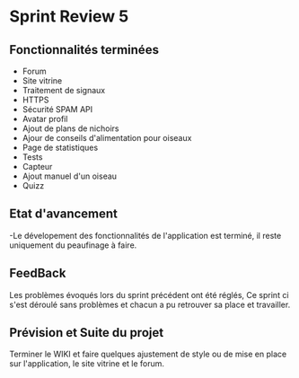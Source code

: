 # Sprint Review  5

## Fonctionnalités terminées

- Forum
- Site vitrine
- Traitement de signaux
- HTTPS
- Sécurité SPAM API
- Avatar profil
- Ajout de plans de nichoirs
- Ajour de conseils d'alimentation pour oiseaux
- Page de statistiques
- Tests
- Capteur
- Ajout manuel d'un oiseau
- Quizz

## Etat d'avancement

-Le dévelopement des fonctionnalités de l'application est terminé, il reste uniquement du peaufinage à faire.

## FeedBack

Les problèmes évoqués lors du sprint précédent ont été réglés, Ce sprint ci s'est déroulé sans problèmes et chacun a pu retrouver sa place et travailler.

## Prévision et Suite du projet

Terminer le WIKI et faire quelques ajustement de style ou de mise en place sur l'application, le site vitrine et le forum.
